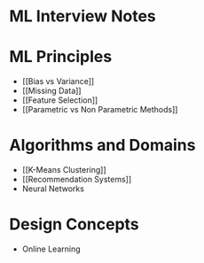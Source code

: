 # ML Interview Notes

# ML Principles
- [[Bias vs Variance]]
- [[Missing Data]]
- [[Feature Selection]]
- [[Parametric vs Non Parametric Methods]]

# Algorithms and Domains
- [[K-Means Clustering]]
- [[Recommendation Systems]]
- Neural Networks

# Design Concepts
- Online Learning